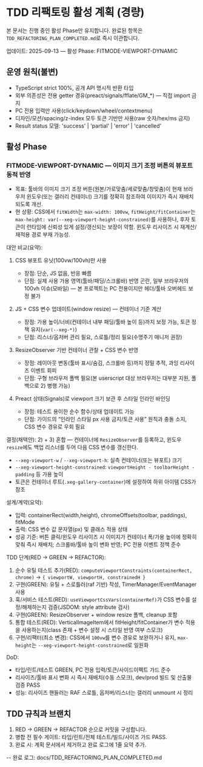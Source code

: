 # TDD 리팩토링 활성 계획 (경량)

본 문서는 진행 중인 활성 Phase만 유지합니다. 완료된 항목은
`TDD_REFACTORING_PLAN_COMPLETED.md`로 즉시 이관합니다.

업데이트: 2025-09-13 — 활성 Phase: FITMODE-VIEWPORT-DYNAMIC

## 운영 원칙(불변)

- TypeScript strict 100%, 공개 API 명시적 반환 타입
- 외부 의존성은 전용 getter 경유(preact/signals/fflate/GM\_\*) — 직접 import
  금지
- PC 전용 입력만 사용(click/keydown/wheel/contextmenu)
- 디자인/모션/spacing/z-index 모두 토큰 기반만 사용(raw 숫자/hex/ms 금지)
- Result status 모델: 'success' | 'partial' | 'error' | 'cancelled'

## 활성 Phase

### FITMODE-VIEWPORT-DYNAMIC — 이미지 크기 조정 버튼의 뷰포트 동적 반영

- 목표: 툴바의 이미지 크기 조정 버튼(원본/가로맞춤/세로맞춤/창맞춤)이 현재
  브라우저 윈도우(또는 갤러리 컨테이너) 크기를 정확히 참조하여 이미지가 즉시
  재배치되도록 개선.
- 현 상황: CSS에서 `fitWidth`는 `max-width: 100vw`, `fitHeight/fitContainer`는
  `max-height: var(--xeg-viewport-height-constrained)`를 사용하나, 후자 토큰이
  런타임에 신뢰성 있게 설정/갱신되는 보장이 약함. 윈도우 리사이즈 시
  재계산/재적용 경로 부재 가능성.

대안 비교(요약):

1. CSS 뷰포트 유닛(100vw/100vh)만 사용
   - 장점: 단순, JS 없음, 반응 빠름
   - 단점: 실제 사용 가용 영역(툴바/패딩/스크롤바) 반영 곤란, 일부 브라우저의
     100vh 이슈(모바일) — 본 프로젝트는 PC 전용이지만 헤더/툴바 오버헤드 보정
     불가

2. JS + CSS 변수 업데이트(window resize) — 컨테이너 기준 계산
   - 장점: 가용 높이/너비(컨테이너 내부 패딩/툴바 높이 등)까지 보정 가능, 토큰
     정책 유지(`var(--xeg-*)`)
   - 단점: 리스너/옵저버 관리 필요, 스로틀/정리 필요(수명주기 매니저 권장)

3. ResizeObserver 기반 컨테이너 관찰 + CSS 변수 반영
   - 장점: 레이아웃 변동(툴바 표시/숨김, 스크롤바 등)까지 정밀 추적, 과잉
     리사이즈 이벤트 회피
   - 단점: 구형 브라우저 폴백 필요(본 userscript 대상 브라우저는 대부분 지원,
     폴백으로 2) 병행 가능)

4. Preact 상태(Signals)로 viewport 크기 보관 후 스타일 인라인 바인딩
   - 장점: 테스트 용이한 순수 함수/상태 업데이트 가능
   - 단점: 가이드의 “인라인 스타일 px 사용 금지/토큰 사용” 원칙과 충돌 소지, CSS
     변수 경유로 우회 필요

결정(채택안): 2) + 3) 혼합 — 컨테이너에 `ResizeObserver`를 등록하고, 윈도우
`resize`에도 백업 리스너를 두어 다음 CSS 변수를 갱신한다.

- `--xeg-viewport-w` / `--xeg-viewport-h`: 실측 컨테이너(또는 뷰포트) 크기
- `--xeg-viewport-height-constrained`:
  `viewportHeight - toolbarHeight - padding` 등 가용 높이
- 토큰은 컨테이너 루트(`.xeg-gallery-container`)에 설정하여 하위 아이템 CSS가
  참조

설계/계약(요약):

- 입력: containerRect(width,height), chromeOffsets(toolbar, paddings), fitMode
- 출력: CSS 변수 값 문자열(px) 및 클래스 적용 상태
- 성공 기준: 버튼 클릭/윈도우 리사이즈 시 이미지가 컨테이너 폭/가용 높이에
  정확히 맞춰 즉시 재배치; 스크롤바/툴바 높이 변화 반영; PC 전용 이벤트 정책
  준수

TDD 단계(RED → GREEN → REFACTOR):

1. 순수 유틸 테스트 추가(RED):
   `computeViewportConstraints(containerRect, chrome)` →
   `{ viewportW, viewportH, constrainedH }`
2. 구현(GREEN): 유틸 + 스로틀러(raf 기반) 작성, TimerManager/EventManager 사용
3. 훅/서비스 테스트(RED): `useViewportCssVars(containerRef)`가 CSS 변수를
   설정/해제하는지 검증(JSDOM: style attribute 검사)
4. 구현(GREEN): ResizeObserver + window resize 폴백, cleanup 포함
5. 통합 테스트(RED): VerticalImageItem에서 fitHeight/fitContainer가 변수 적용을
   사용하는지(class 존재 + 변수 설정 시 스타일 반영 여부 스모크)
6. 구현/리팩터(최소 변경): CSS에서 `100vw`를 변수 경유로 보완하거나 유지,
   `max-height`는 `--xeg-viewport-height-constrained`로 일원화

DoD:

- 타입/린트/테스트 GREEN, PC 전용 입력/토큰/사이드이펙트 가드 준수
- 리사이즈/툴바 표시 변화 시 즉시 재배치(수동 스모크), dev/prod 빌드 및 산출물
  검증 PASS
- 성능: 리사이즈 핸들러는 RAF 스로틀, 옵저버/리스너는 갤러리 unmount 시 정리

## TDD 규칙과 브랜치

1. RED → GREEN → REFACTOR 순으로 커밋을 구성합니다.
2. 병합 전 필수 게이트: 타입/린트/전체 테스트/빌드/사이즈 가드 PASS.
3. 완료 시: 계획 문서에서 제거하고 완료 로그에 1줄 요약 추가.

-- 완료 로그: docs/TDD_REFACTORING_PLAN_COMPLETED.md
